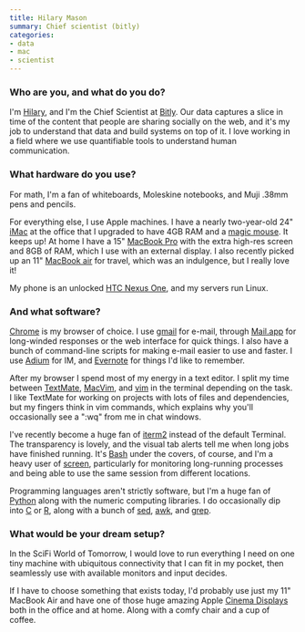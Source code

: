 ```yaml
---
title: Hilary Mason
summary: Chief scientist (bitly)
categories:
- data
- mac
- scientist
---
```


### Who are you, and what do you do?

I'm [Hilary](http://www.hilarymason.com/ "Hilary's website."), and I'm the Chief Scientist at [Bitly][]. Our data captures a slice in time of the content that people are sharing socially on the web, and it's my job to understand that data and build systems on top of it. I love working in a field where we use quantifiable tools to understand human communication.

### What hardware do you use?

For math, I'm a fan of whiteboards, Moleskine notebooks, and Muji .38mm pens and pencils.

For everything else, I use Apple machines. I have a nearly two-year-old 24" [iMac][] at the office that I upgraded to have 4GB RAM and a [magic mouse][magic-mouse]. It keeps up! At home I have a 15" [MacBook Pro][macbook-pro] with the extra high-res screen and 8GB of RAM, which I use with an external display. I also recently picked up an 11" [MacBook air][macbook-air] for travel, which was an indulgence, but I really love it!

My phone is an unlocked [HTC Nexus One][nexus-one], and my servers run Linux.

### And what software?

[Chrome][] is my browser of choice. I use [gmail][] for e-mail, through [Mail.app][mail] for long-winded responses or the web interface for quick things. I also have a bunch of command-line scripts for making e-mail easier to use and faster. I use [Adium][] for IM, and [Evernote][] for things I'd like to remember.

After my browser I spend most of my energy in a text editor. I split my time between [TextMate][], [MacVim][], and [vim][] in the terminal depending on the task. I like TextMate for working on projects with lots of files and dependencies, but my fingers think in vim commands, which explains why you'll occasionally see a ":wq" from me in chat windows.

I've recently become a huge fan of [iterm2][iterm2] instead of the default Terminal. The transparency is lovely, and the visual tab alerts tell me when long jobs have finished running. It's [Bash][] under the covers, of course, and I'm a heavy user of [screen][], particularly for monitoring long-running processes and being able to use the same session from different locations.

Programming languages aren't strictly software, but I'm a huge fan of [Python][] along with the numeric computing libraries. I do occasionally dip into [C][] or [R][], along with a bunch of [sed][], [awk][], and [grep][].

### What would be your dream setup?

In the SciFi World of Tomorrow, I would love to run everything I need on one tiny machine with ubiquitous connectivity that I can fit in my pocket, then seamlessly use with available monitors and input decides.

If I have to choose something that exists today, I'd probably use just my 11" MacBook Air and have one of those huge amazing Apple [Cinema Displays][cinema-display] both in the office and at home. Along with a comfy chair and a cup of coffee.

[adium]: https://en.wikipedia.org/wiki/Adium "A multi-protocol chat application for the Mac."
[awk]: https://en.wikipedia.org/wiki/AWK "Data formatting language/software."
[bash]: http://www.gnu.org/software/bash/ "A terminal shell."
[bitly]: https://bitly.com/ "A link shortening and tracking service."
[c]: https://en.wikipedia.org/wiki/C_(programming_language) "A compiled programming language."
[chrome]: https://www.google.com/intl/en/chrome/browser/ "A WebKit-based browser, where each tab runs in its own thread."
[cinema-display]: https://en.wikipedia.org/wiki/Apple_Cinema_Display "An LCD display."
[evernote]: https://evernote.com/ "Online software for capturing notes."
[gmail]: https://mail.google.com/mail/ "Web-based email."
[grep]: http://www.gnu.org/software/grep/ "A command-line tool for pattern matching in files."
[imac]: https://www.apple.com/imac/ "An all-in-one computer."
[iterm2]: https://iterm2.com/ "An alternative terminal application for Mac OS X."
[macbook-air]: https://www.apple.com/macbook-air/ "A very thin laptop."
[macbook-pro]: https://www.apple.com/macbook-pro/ "A laptop."
[macvim]: https://github.com/macvim-dev/macvim "A Mac GUI port of vim."
[magic-mouse]: https://www.apple.com/magicmouse/ "A multi-touch mouse."
[mail]: https://en.wikipedia.org/wiki/Mail_(application) "The default Mac OS X mail client."
[nexus-one]: https://en.wikipedia.org/wiki/Nexus_One "An Android-based smartphone."
[python]: https://www.python.org/ "An interpreted scripting language."
[r]: http://www.r-project.org/ "Software for statistical computing and graphics."
[screen]: http://www.gnu.org/software/screen/ "Think of it as tabs for your *nix terminal."
[sed]: http://www.gnu.org/software/sed/ "Text filtering software."
[textmate]: https://macromates.com/ "A text editor for the Mac."
[vim]: https://www.vim.org/ "A command-line text editor."
